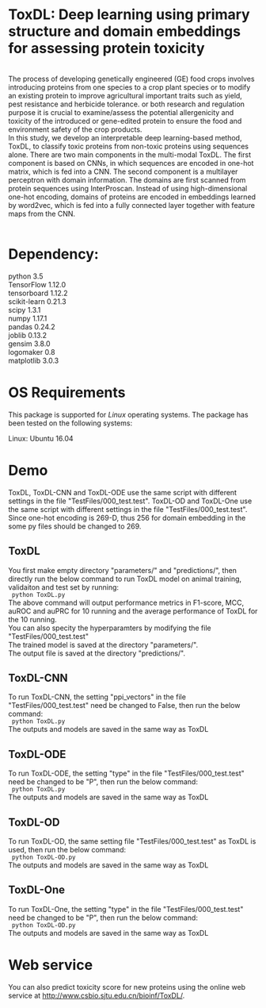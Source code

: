 # ToxDL: Deep learning using primary structure and domain embeddings for assessing protein toxicity
<br>
The process of developing genetically engineered (GE) food crops involves introducing proteins from one species to a crop plant species or to modify an existing protein to improve agricultural important traits such as yield, pest resistance and herbicide tolerance. or both research and regulation purpose it is crucial to examine/assess the potential allergenicity and toxicity of the introduced or gene-edited protein to ensure the food and environment safety of the crop products.<br>
In this study, we develop an interpretable deep learning-based method, ToxDL, to classify toxic proteins from non-toxic proteins using sequences alone. There are two main components in the multi-modal ToxDL. The first component is based on CNNs, in which sequences are encoded in one-hot matrix, which is fed into a CNN. The second component is a multilayer perceptron with domain information. The domains are first scanned from protein sequences using InterProscan. Instead of using high-dimensional one-hot encoding, domains of proteins are encoded in embeddings learned by word2vec, which is fed into a fully connected layer together with feature maps from the CNN.
<br>
<br>

# Dependency:
python              3.5 <br>
TensorFlow          1.12.0 <br>
tensorboard         1.12.2 <br>
scikit-learn         0.21.3 <br>
scipy               1.3.1 <br>
numpy               1.17.1 <br>
pandas              0.24.2 <br>
joblib              0.13.2 <br>
gensim              3.8.0 <br>
logomaker           0.8 <br>
matplotlib          3.0.3 <br>


# OS Requirements

This package is supported for *Linux* operating systems. The package has been tested on the following systems:

Linux: Ubuntu 16.04  

# Demo
ToxDL, ToxDL-CNN and ToxDL-ODE use the same script with different settings in the file "TestFiles/000_test.test". ToxDL-OD and ToxDL-One use the same script with different settings in the file "TestFiles/000_test.test". Since one-hot encoding is 269-D, thus 256 for domain embedding in the some py files should be changed to 269.
## ToxDL
You first make empty directory "parameters/" and "predictions/", then directly  run the below command to run ToxDL model on animal training, validaiton and test set by running: <br>
``` python ToxDL.py``` 
<br>
The above command will output performance metrics in F1-score, MCC, auROC and auPRC for 10 running and the average performance of ToxDL for the 10 running. <br>
You can also specity the hyperparamters by modifying the file "TestFiles/000_test.test"<br>
The trained model is saved at the directory "parameters/". <br>
The output file is saved at the directory "predictions/". <br>

## ToxDL-CNN
To run ToxDL-CNN, the setting "ppi_vectors" in the file "TestFiles/000_test.test" need be changed to False, then run the below command: <br>
``` python ToxDL.py``` 
<br>
The outputs and models are saved in the same way as ToxDL

## ToxDL-ODE
To run ToxDL-ODE, the setting "type" in the file "TestFiles/000_test.test" need be changed to be "P", then run the below command: <br>
``` python ToxDL.py``` 
<br>
The outputs and models are saved in the same way as ToxDL

## ToxDL-OD
To run ToxDL-OD, the same setting file "TestFiles/000_test.test" as ToxDL is used, then run the below command: <br>
``` python ToxDL-OD.py``` 
<br>
The outputs and models are saved in the same way as ToxDL

## ToxDL-One
To run ToxDL-One, the setting "type" in the file "TestFiles/000_test.test" need be changed to be "P", then run the below command: <br>
``` python ToxDL-OD.py``` 
<br>
The outputs and models are saved in the same way as ToxDL



# Web service
You can also predict toxicity score for new proteins using the online web service at http://www.csbio.sjtu.edu.cn/bioinf/ToxDL/. <br>
